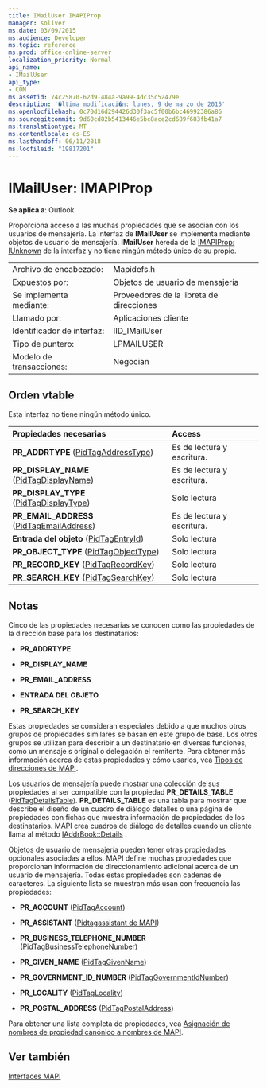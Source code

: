 ```yaml
---
title: IMailUser IMAPIProp
manager: soliver
ms.date: 03/09/2015
ms.audience: Developer
ms.topic: reference
ms.prod: office-online-server
localization_priority: Normal
api_name:
- IMailUser
api_type:
- COM
ms.assetid: 74c25870-62d9-484a-9a99-4dc35c52479e
description: '�ltima modificaci�n: lunes, 9 de marzo de 2015'
ms.openlocfilehash: 0c70d16d294426d30f3ac5f00b6bc46992386a86
ms.sourcegitcommit: 9d60cd82b5413446e5bc8ace2cd689f683fb41a7
ms.translationtype: MT
ms.contentlocale: es-ES
ms.lasthandoff: 06/11/2018
ms.locfileid: "19817201"
---
```

# <a name="imailuser--imapiprop"></a>IMailUser: IMAPIProp

  
  
**Se aplica a**: Outlook 
  
Proporciona acceso a las muchas propiedades que se asocian con los usuarios de mensajería. La interfaz de **IMailUser** se implementa mediante objetos de usuario de mensajería. **IMailUser** hereda de la [IMAPIProp: IUnknown](imapipropiunknown.md) de la interfaz y no tiene ningún método único de su propio. 
  
|||
|:-----|:-----|
|Archivo de encabezado:  <br/> |Mapidefs.h  <br/> |
|Expuestos por:  <br/> |Objetos de usuario de mensajería  <br/> |
|Se implementa mediante:  <br/> |Proveedores de la libreta de direcciones  <br/> |
|Llamado por:  <br/> |Aplicaciones cliente  <br/> |
|Identificador de interfaz:  <br/> |IID_IMailUser  <br/> |
|Tipo de puntero:  <br/> |LPMAILUSER  <br/> |
|Modelo de transacciones:  <br/> |Negocian  <br/> |
   
## <a name="vtable-order"></a>Orden vtable

Esta interfaz no tiene ningún método único.
  
|**Propiedades necesarias**|**Access**|
|:-----|:-----|
|**PR_ADDRTYPE** ([PidTagAddressType](pidtagaddresstype-canonical-property.md))  <br/> |Es de lectura y escritura.  <br/> |
|**PR_DISPLAY_NAME** ([PidTagDisplayName](pidtagdisplayname-canonical-property.md))  <br/> |Es de lectura y escritura.  <br/> |
|**PR_DISPLAY_TYPE** ([PidTagDisplayType](pidtagdisplaytype-canonical-property.md))  <br/> |Solo lectura  <br/> |
|**PR_EMAIL_ADDRESS** ([PidTagEmailAddress](pidtagemailaddress-canonical-property.md))  <br/> |Es de lectura y escritura.  <br/> |
|**Entrada del objeto** ([PidTagEntryId](pidtagentryid-canonical-property.md))  <br/> |Solo lectura  <br/> |
|**PR_OBJECT_TYPE** ([PidTagObjectType](pidtagobjecttype-canonical-property.md))  <br/> |Solo lectura  <br/> |
|**PR_RECORD_KEY** ([PidTagRecordKey](pidtagrecordkey-canonical-property.md))  <br/> |Solo lectura  <br/> |
|**PR_SEARCH_KEY** ([PidTagSearchKey](pidtagsearchkey-canonical-property.md))  <br/> |Solo lectura  <br/> |
   
## <a name="remarks"></a>Notas

Cinco de las propiedades necesarias se conocen como las propiedades de la dirección base para los destinatarios:
  
- **PR_ADDRTYPE**
    
- **PR_DISPLAY_NAME**
    
- **PR_EMAIL_ADDRESS**
    
- **ENTRADA DEL OBJETO**
    
- **PR_SEARCH_KEY**
    
Estas propiedades se consideran especiales debido a que muchos otros grupos de propiedades similares se basan en este grupo de base. Los otros grupos se utilizan para describir a un destinatario en diversas funciones, como un mensaje s original o delegación el remitente. Para obtener más información acerca de estas propiedades y cómo usarlos, vea [Tipos de direcciones de MAPI](mapi-address-types.md).
  
Los usuarios de mensajería puede mostrar una colección de sus propiedades al ser compatible con la propiedad **PR_DETAILS_TABLE** ([PidTagDetailsTable](pidtagdetailstable-canonical-property.md)). **PR_DETAILS_TABLE** es una tabla para mostrar que describe el diseño de un cuadro de diálogo detalles o una página de propiedades con fichas que muestra información de propiedades de los destinatarios. MAPI crea cuadros de diálogo de detalles cuando un cliente llama al método [IAddrBook::Details](iaddrbook-details.md) . 
  
Objetos de usuario de mensajería pueden tener otras propiedades opcionales asociadas a ellos. MAPI define muchas propiedades que proporcionan información de direccionamiento adicional acerca de un usuario de mensajería. Todas estas propiedades son cadenas de caracteres. La siguiente lista se muestran más usan con frecuencia las propiedades:
  
- **PR_ACCOUNT** ([PidTagAccount](pidtagaccount-canonical-property.md)) 
    
- **PR_ASSISTANT** ([Pidtagassistant de MAPI](pidtagassistant-canonical-property.md)) 
    
- **PR_BUSINESS_TELEPHONE_NUMBER** ([PidTagBusinessTelephoneNumber](pidtagbusinesstelephonenumber-canonical-property.md)) 
    
- **PR_GIVEN_NAME** ([PidTagGivenName](pidtaggivenname-canonical-property.md)) 
    
- **PR_GOVERNMENT_ID_NUMBER** ([PidTagGovernmentIdNumber](pidtaggovernmentidnumber-canonical-property.md)) 
    
- **PR_LOCALITY** ([PidTagLocality](pidtaglocality-canonical-property.md)) 
    
- **PR_POSTAL_ADDRESS** ([PidTagPostalAddress](pidtagpostaladdress-canonical-property.md)) 
    
Para obtener una lista completa de propiedades, vea [Asignación de nombres de propiedad canónico a nombres de MAPI](mapping-canonical-property-names-to-mapi-names.md).
  
## <a name="see-also"></a>Ver también



[Interfaces MAPI](mapi-interfaces.md)

